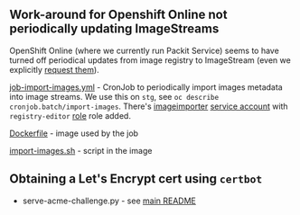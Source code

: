 ## Work-around for Openshift Online not periodically updating ImageStreams

OpenShift Online (where we currently run Packit Service) seems to have
turned off periodical updates from image registry to ImageStream
(even we explicitly [request them](https://docs.openshift.com/container-platform/3.11/architecture/core_concepts/builds_and_image_streams.html#image-stream-mappings-working-periodic)).

[job-import-images.yml](./job-import-images.yml) - CronJob to periodically import images metadata into image streams. We use this on `stg`, see `oc describe cronjob.batch/import-images`.
There's [imageimporter](https://admin-console.pro-eu-west-1.openshift.com/k8s/ns/packit-stg/serviceaccounts/importimager) [service account](https://docs.openshift.com/container-platform/3.11/dev_guide/service_accounts.html) with `registry-editor` [role](https://docs.openshift.com/container-platform/3.11/admin_guide/manage_rbac.html) role added.

[Dockerfile](./Dockerfile) - image used by the job

[import-images.sh](./import-images.sh) - script in the image


## Obtaining a Let's Encrypt cert using `certbot`

* serve-acme-challenge.py - see [main README](../README.md#just-do-it)
